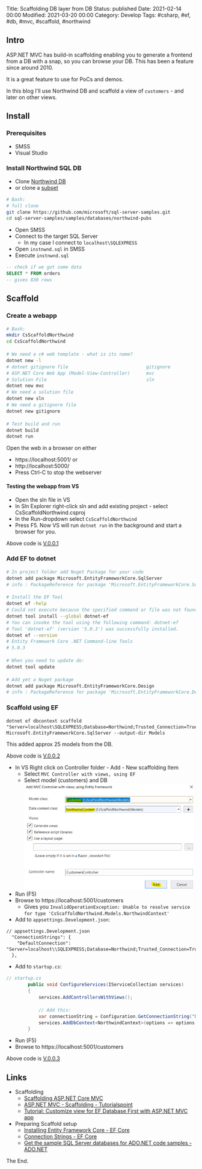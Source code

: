 Title: Scaffolding DB layer from DB
Status: published
Date: 2021-02-14 00:00
Modified: 2021-03-20 00:00
Category: Develop
Tags: #csharp, #ef, #db, #mvc, #scaffold, #northwind

## Intro

ASP.NET MVC has build-in scaffolding enabling you to generate a frontend from a DB with a snap, so you can browse your DB. This has been a feature since around 2010.  

It is a great feature to use for PoCs and demos.  

In this blog I'll use Northwind DB and scaffold a view of `customers` - and later on other views.

## Install

### Prerequisites

* SMSS
* Visual Studio

### Install Northwind SQL DB

* Clone [Northwind DB](https://github.com/Microsoft/sql-server-samples/tree/master/samples/databases/northwind-pubs)
* or clone a [subset](https://github.com/microsoft/sql-server-samples#cloning-only-a-subset-of-the-repo-with-sparse-checkout)

```bash
# Bash:
# full clone
git clone https://github.com/microsoft/sql-server-samples.git
cd sql-server-samples/samples/databases/northwind-pubs
```

* Open SMSS
* Connect to the target SQL Server
    * In my case I connect to `localhost\SQLEXPRESS`
* Open `instnwnd.sql` in SMSS
* Execute `instnwnd.sql`

```sql
-- check if we got some data
SELECT * FROM orders
-- gives 830 rows
```

## Scaffold

### Create a webapp

```bash
# Bash:
mkdir CsScaffoldNorthwind
cd CsScaffoldNorthwind

# We need a c# web template - what is its name?
dotnet new -l
# dotnet gitignore file                             gitignore                                  Config
# ASP.NET Core Web App (Model-View-Controller)      mvc                      [C#], F#          Web/MVC
# Solution File                                     sln                                        Solution
dotnet new mvc
# We need a solution file
dotnet new sln
# We need a gitignore file
dotnet new gitignore

# Test build and run
dotnet build
dotnet run
```

Open the web in a browser on either  

* https://localhost:5001/ or
* http://localhost:5000/
* Press Ctrl-C to stop the webserver

#### Testing the webapp from VS  

* Open the sln file in VS
* In Sln Explorer right-click sln and add existing project - select CsScaffoldNorthwind.csproj
* In the Run-dropdown select `CsScaffoldNorthwind`
* Press F5. Now VS will run `dotnet run` in the background and start a browser for you.

Above code is [V.0.0.1](https://github.com/rasor/CsScaffoldNorthwind/releases/tag/0.0.1)

### Add EF to dotnet

```bash
# In project folder add Nuget Package for your code
dotnet add package Microsoft.EntityFrameworkCore.SqlServer
# info : PackageReference for package 'Microsoft.EntityFrameworkCore.SqlServer' version '5.0.3' added to file \CsScaffoldNorthwind.csproj'.

# Install the EF Tool
dotnet ef -help
# Could not execute because the specified command or file was not found.
dotnet tool install --global dotnet-ef
# You can invoke the tool using the following command: dotnet-ef
# Tool 'dotnet-ef' (version '5.0.3') was successfully installed.
dotnet ef --version
# Entity Framework Core .NET Command-line Tools
# 5.0.3

# When you need to update do:
dotnet tool update

# Add yet a Nuget package
dotnet add package Microsoft.EntityFrameworkCore.Design
# info : PackageReference for package 'Microsoft.EntityFrameworkCore.Design' version '5.0.3' added to file \CsScaffoldNorthwind.csproj'.
```

### Scaffold using EF

```
dotnet ef dbcontext scaffold "Server=localhost\SQLEXPRESS;Database=Northwind;Trusted_Connection=True;" Microsoft.EntityFrameworkCore.SqlServer --output-dir Models
```

This added approx 25 models from the DB.  

Above code is [V.0.0.2](https://github.com/rasor/CsScaffoldNorthwind/releases/tag/0.0.2)

* In VS Right click on Controller folder - Add - New scaffolding Item
    * Select `MVC Controller with views, using EF`
    * Select model (customers) and DB  
    ![Scaffold Controller and View](../img/2021/2021-02-14-Scaffold01.png)  
* Run (F5)
* Browse to https://localhost:5001/customers
    * Gives you `InvalidOperationException: Unable to resolve service for type 'CsScaffoldNorthwind.Models.NorthwindContext'`
* Add to `appsettings.Development.json`:

```jsonc
// appsettings.Development.json
  "ConnectionStrings": {
    "DefaultConnection": "Server=localhost\\SQLEXPRESS;Database=Northwind;Trusted_Connection=True;"
  },
```
* Add to `startup.cs`:

```csharp
// startup.cs
        public void ConfigureServices(IServiceCollection services)
        {
            services.AddControllersWithViews();

            // Add this:
            var connectionString = Configuration.GetConnectionString("DefaultConnection");
            services.AddDbContext<NorthwindContext>(options => options.UseSqlServer(connectionString));
        }
```
* Run (F5)
* Browse to https://localhost:5001/customers

Above code is [V.0.0.3](https://github.com/rasor/CsScaffoldNorthwind/releases/tag/0.0.3)

## Links

* Scaffolding
  * [Scaffolding ASP.NET Core MVC](https://www.c-sharpcorner.com/article/scaffolding-asp-net-core-mvc/)
  * [ASP.NET MVC - Scaffolding - Tutorialspoint](https://www.tutorialspoint.com/asp.net_mvc/asp.net_mvc_scaffolding.htm)
  * [Tutorial: Customize view for EF Database First with ASP.NET MVC app](https://docs.microsoft.com/en-us/aspnet/mvc/overview/getting-started/database-first-development/customizing-a-view)
* Preparing Scaffold setup
  * [Installing Entity Framework Core - EF Core](https://docs.microsoft.com/en-us/ef/core/get-started/overview/install)
  * [Connection Strings - EF Core](https://docs.microsoft.com/en-us/ef/core/miscellaneous/connection-strings)
  * [Get the sample SQL Server databases for ADO.NET code samples - ADO.NET](https://docs.microsoft.com/en-us/dotnet/framework/data/adonet/sql/linq/downloading-sample-databases#get-the-northwind-sample-database-for-sql-server)

The End.
